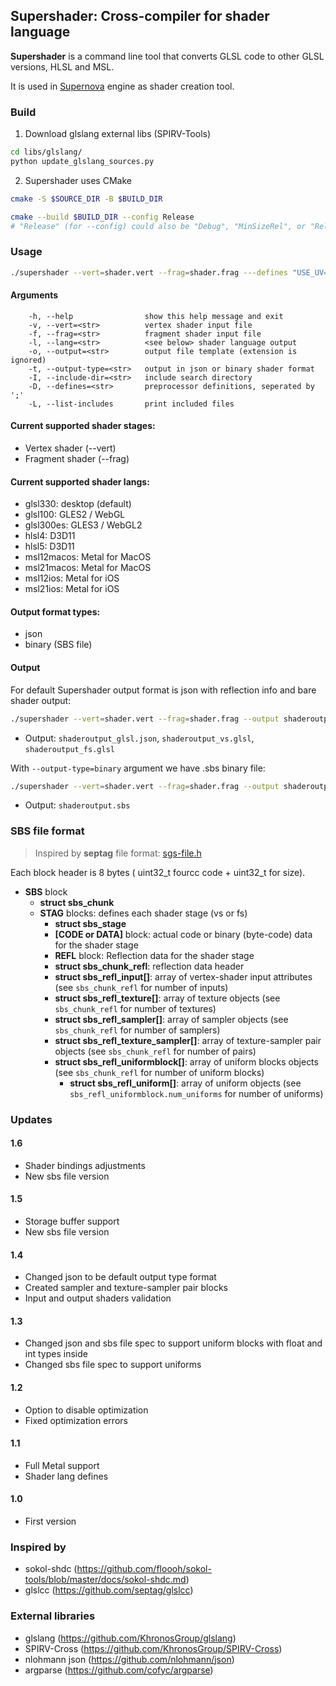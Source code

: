 ## Supershader: Cross-compiler for shader language

**Supershader** is a command line tool that converts GLSL code to other GLSL versions, HLSL and MSL.

It is used in [Supernova](https://github.com/supernovaengine/supernova) engine as shader creation tool.


### Build

1. Download glslang external libs (SPIRV-Tools)

```bash
cd libs/glslang/
python update_glslang_sources.py
```

2. Supershader uses CMake

```bash
cmake -S $SOURCE_DIR -B $BUILD_DIR

cmake --build $BUILD_DIR --config Release
# "Release" (for --config) could also be "Debug", "MinSizeRel", or "RelWithDebInfo"
```


### Usage
```bash
./supershader --vert=shader.vert --frag=shader.frag ---defines "USE_UV=1; HAS_TEXTURE" --lang glsl330 --output shaderoutput
```

#### Arguments
```
    -h, --help                show this help message and exit
    -v, --vert=<str>          vertex shader input file
    -f, --frag=<str>          fragment shader input file
    -l, --lang=<str>          <see below> shader language output
    -o, --output=<str>        output file template (extension is ignored)
    -t, --output-type=<str>   output in json or binary shader format
    -I, --include-dir=<str>   include search directory
    -D, --defines=<str>       preprocessor definitions, seperated by ';'
    -L, --list-includes       print included files
```

#### Current supported shader stages:
- Vertex shader (--vert)
- Fragment shader (--frag)

#### Current supported shader langs:
- glsl330: desktop (default)
- glsl100: GLES2 / WebGL
- glsl300es: GLES3 / WebGL2
- hlsl4: D3D11
- hlsl5: D3D11
- msl12macos: Metal for MacOS
- msl21macos: Metal for MacOS
- msl12ios: Metal for iOS
- msl21ios: Metal for iOS

#### Output format types:
- json
- binary (SBS file)

#### Output
For default Supershader output format is json with reflection info and bare shader output:

```bash
./supershader --vert=shader.vert --frag=shader.frag --output shaderoutput  --lang glsl330
```
* Output: ```shaderoutput_glsl.json```, ```shaderoutput_vs.glsl```, ```shaderoutput_fs.glsl```

With ```--output-type=binary``` argument we have .sbs binary file:

```bash
./supershader --vert=shader.vert --frag=shader.frag --output shaderoutput  --lang glsl330 --output-type=binary
```
* Output: ```shaderoutput.sbs```


### SBS file format
> Inspired by **septag** file format: [sgs-file.h](https://github.com/septag/glslcc/blob/master/src/sgs-file.h)

Each block header is 8 bytes ( uint32_t fourcc code + uint32_t for size).
- **SBS** block
	- **struct sbs_chunk**
	- **STAG** blocks: defines each shader stage (vs or fs)
        - **struct sbs_stage**
		- **[CODE or DATA]** block: actual code or binary (byte-code) data for the shader stage
		- **REFL** block: Reflection data for the shader stage
		- **struct sbs_chunk_refl**: reflection data header
		- **struct sbs_refl_input[]**: array of vertex-shader input attributes (see `sbs_chunk_refl` for number of inputs)
		- **struct sbs_refl_texture[]**: array of texture objects (see `sbs_chunk_refl` for number of textures)
		- **struct sbs_refl_sampler[]**: array of sampler objects (see `sbs_chunk_refl` for number of samplers)
		- **struct sbs_refl_texture_sampler[]**: array of texture-sampler pair objects (see `sbs_chunk_refl` for number of pairs)
		- **struct sbs_refl_uniformblock[]**: array of uniform blocks objects (see `sbs_chunk_refl` for number of uniform blocks)
			- **struct sbs_refl_uniform[]**: array of uniform objects (see `sbs_refl_uniformblock.num_uniforms` for number of uniforms)

### Updates

#### 1.6
- Shader bindings adjustments
- New sbs file version

#### 1.5
- Storage buffer support
- New sbs file version

#### 1.4
- Changed json to be default output type format
- Created sampler and texture-sampler pair blocks
- Input and output shaders validation

#### 1.3
- Changed json and sbs file spec to support uniform blocks with float and int types inside
- Changed sbs file spec to support uniforms

#### 1.2
- Option to disable optimization
- Fixed optimization errors

#### 1.1
- Full Metal support
- Shader lang defines

#### 1.0
- First version

### Inspired by
- sokol-shdc (https://github.com/floooh/sokol-tools/blob/master/docs/sokol-shdc.md)
- glslcc (https://github.com/septag/glslcc)


### External libraries
- glslang (https://github.com/KhronosGroup/glslang)
- SPIRV-Cross (https://github.com/KhronosGroup/SPIRV-Cross)
- nlohmann json (https://github.com/nlohmann/json)
- argparse (https://github.com/cofyc/argparse)
